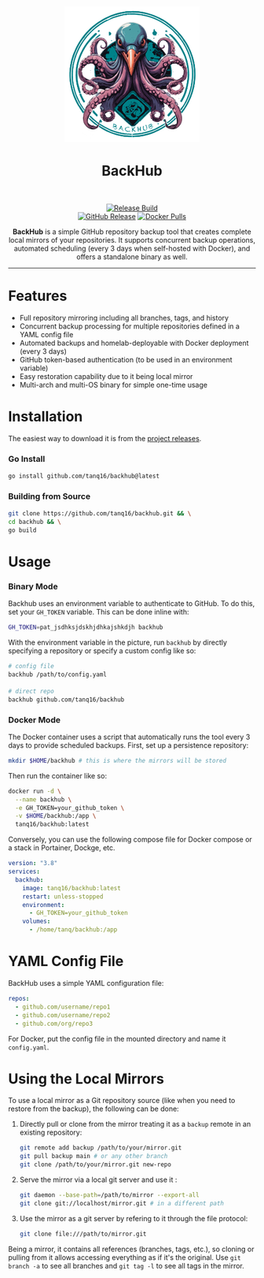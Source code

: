 <p align="center">
<img src=".github/assets/logo.png" alt="BackHub Logo" width="275" /><br>
<h1 align="center">BackHub</h1><br>

<p align="center">
<a href="https://github.com/tanq16/backhub/actions/workflows/release.yml"><img src="https://github.com/tanq16/backhub/actions/workflows/release.yml/badge.svg" alt="Release Build"></a><br>
<a href="https://github.com/Tanq16/backhub/releases"><img alt="GitHub Release" src="https://img.shields.io/github/v/release/tanq16/backhub"></a>&nbsp;<a href="https://hub.docker.com/r/tanq16/backhub"><img alt="Docker Pulls" src="https://img.shields.io/docker/pulls/tanq16/backhub"></a>
</p>
</p>

<p align="center">
<b>BackHub</b> is a simple GitHub repository backup tool that creates complete local mirrors of your repositories. It supports concurrent backup operations, automated scheduling (every 3 days when self-hosted with Docker), and offers a standalone binary as well.
</p>

---

# Features

- Full repository mirroring including all branches, tags, and history
- Concurrent backup processing for multiple repositories defined in a YAML config file
- Automated backups and homelab-deployable with Docker deployment (every 3 days)
- GitHub token-based authentication (to be used in an environment variable)
- Easy restoration capability due to it being local mirror
- Multi-arch and multi-OS binary for simple one-time usage

# Installation

The easiest way to download it is from the [project releases](https://github.com/Tanq16/backhub/releases).

### Go Install

```bash
go install github.com/tanq16/backhub@latest
```

### Building from Source

```bash
git clone https://github.com/tanq16/backhub.git && \
cd backhub && \
go build
```

# Usage

### Binary Mode

Backhub uses an environment variable to authenticate to GitHub. To do this, set your `GH_TOKEN` variable. This can be done inline with:

```bash
GH_TOKEN=pat_jsdhksjdskhjdhkajshkdjh backhub
```

With the environment variable in the picture, run `backhub` by directly specifying a repository or specify a custom config like so:

```bash
# config file
backhub /path/to/config.yaml

# direct repo
backhub github.com/tanq16/backhub
```

### Docker Mode

The Docker container uses a script that automatically runs the tool every 3 days to provide scheduled backups. First, set up a persistence repository:

```bash
mkdir $HOME/backhub # this is where the mirrors will be stored
```

Then run the container like so:

```bash
docker run -d \
  --name backhub \
  -e GH_TOKEN=your_github_token \
  -v $HOME/backhub:/app \
  tanq16/backhub:latest
```

Conversely, you can use the following compose file for Docker compose or a stack in Portainer, Dockge, etc.

```yaml
version: "3.8"
services:
  backhub:
    image: tanq16/backhub:latest
    restart: unless-stopped
    environment:
      - GH_TOKEN=your_github_token
    volumes:
      - /home/tanq/backhub:/app
```

# YAML Config File

BackHub uses a simple YAML configuration file:

```yaml
repos:
  - github.com/username/repo1
  - github.com/username/repo2
  - github.com/org/repo3
```

For Docker, put the config file in the mounted directory and name it `config.yaml`.

# Using the Local Mirrors

To use a local mirror as a Git repository source (like when you need to restore from the backup), the following can be done:

1. Directly pull or clone from the mirror treating it as a `backup` remote in an existing repository:
    ```bash
    git remote add backup /path/to/your/mirror.git
    git pull backup main # or any other branch
    git clone /path/to/your/mirror.git new-repo
    ```
2. Serve the mirror via a local git server and use it :
    ```bash
    git daemon --base-path=/path/to/mirror --export-all
    git clone git://localhost/mirror.git # in a different path
    ```
3. Use the mirror as a git server by refering to it through the file protocol:
    ```bash
    git clone file:///path/to/mirror.git
    ```

Being a mirror, it contains all references (branches, tags, etc.), so cloning or pulling from it allows accessing everything as if it's the original. Use `git branch -a` to see all branches and `git tag -l` to see all tags in the mirror.
